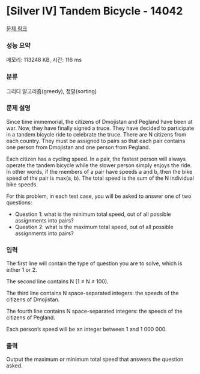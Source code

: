 # [Silver IV] Tandem Bicycle - 14042 

[문제 링크](https://www.acmicpc.net/problem/14042) 

### 성능 요약

메모리: 113248 KB, 시간: 116 ms

### 분류

그리디 알고리즘(greedy), 정렬(sorting)

### 문제 설명

<p>Since time immemorial, the citizens of Dmojistan and Pegland have been at war. Now, they have finally signed a truce. They have decided to participate in a tandem bicycle ride to celebrate the truce. There are N citizens from each country. They must be assigned to pairs so that each pair contains one person from Dmojistan and one person from Pegland.</p>

<p>Each citizen has a cycling speed. In a pair, the fastest person will always operate the tandem bicycle while the slower person simply enjoys the ride. In other words, if the members of a pair have speeds a and b, then the bike speed of the pair is max(a, b). The total speed is the sum of the N individual bike speeds.</p>

<p>For this problem, in each test case, you will be asked to answer one of two questions:</p>

<ul>
	<li>Question 1: what is the minimum total speed, out of all possible assignments into pairs?</li>
	<li>Question 2: what is the maximum total speed, out of all possible assignments into pairs?</li>
</ul>

### 입력 

 <p>The first line will contain the type of question you are to solve, which is either 1 or 2.</p>

<p>The second line contains N (1 ≤ N ≤ 100).</p>

<p>The third line contains N space-separated integers: the speeds of the citizens of Dmojistan.</p>

<p>The fourth line contains N space-separated integers: the speeds of the citizens of Pegland.</p>

<p>Each person’s speed will be an integer between 1 and 1 000 000.</p>

### 출력 

 <p>Output the maximum or minimum total speed that answers the question asked.</p>


